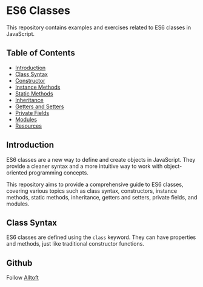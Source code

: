 # ES6 Classes

This repository contains examples and exercises related to ES6 classes in JavaScript.

## Table of Contents

- [Introduction](#introduction)
- [Class Syntax](#class-syntax)
- [Constructor](#constructor)
- [Instance Methods](#instance-methods)
- [Static Methods](#static-methods)
- [Inheritance](#inheritance)
- [Getters and Setters](#getters-and-setters)
- [Private Fields](#private-fields)
- [Modules](#modules)
- [Resources](#resources)

## Introduction

ES6 classes are a new way to define and create objects in JavaScript. They provide a cleaner syntax and a more intuitive way to work with object-oriented programming concepts.

This repository aims to provide a comprehensive guide to ES6 classes, covering various topics such as class syntax, constructors, instance methods, static methods, inheritance, getters and setters, private fields, and modules.

## Class Syntax

ES6 classes are defined using the `class` keyword. They can have properties and methods, just like traditional constructor functions.

## Github
Follow [Alltoft](https://github.com/Alltoft)
